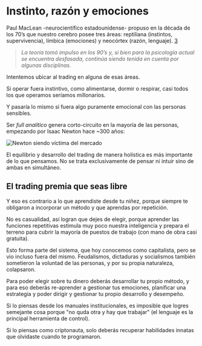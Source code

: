 # Instinto, razón y emociones

Paul MacLean -neurocientífico estadounidense- propuso en la década de los 70’s que nuestro cerebro posee tres áreas: reptiliana (instintos, supervivencia), límbica (emociones) y neocórtex (razón, lenguaje). [3](https://trove.nla.gov.au/work/21996323?selectedversion=NBD593731)

> _La teoría tomó impulso en los 90’s y, si bien para la psicología actual se encuentra desfasada, continúa siendo tenida en cuenta por algunas disciplinas._

Intentemos ubicar al trading en alguna de esas áreas.

Si operar fuera instintivo, como alimentarse, dormir o respirar, casi todos los que operamos seríamos millonarios.

Y pasaría lo mismo si fuera algo puramente emocional con las personas sensibles.

Ser _full analítico_ genera corto-circuito en la mayoría de las personas, empezando por Isaac Newton hace \~300 años:

![Newton siendo víctima del mercado](https://user-images.githubusercontent.com/98671738/213266412-50c5b647-81b2-468d-87cf-b9bab010fd7e.png)

El equilibrio y desarrollo del trading de manera holística es más importante de lo que pensamos. No se trata exclusivamente de pensar ni intuir sino de ambas en simultáneo.

## El trading premia que seas libre

Y eso es contrario a lo que aprendiste desde tu niñez, porque siempre te obligaron a incorporar un método y que aprendas por repetición.

No es casualidad, así logran que dejes de elegir, porque aprender las funciones repetitivas estimula muy poco nuestra inteligencia y prepara el terreno para cubrir la mayoría de puestos de trabajo (con mano de obra casi gratuita).

Esto forma parte del sistema, que hoy conocemos como capitalista, pero se vio incluso fuera del mismo. Feudalismos, dictaduras y socialismos también sometieron la voluntad de las personas, y por su propia naturaleza, colapsaron.

Para poder elegir sobre tu dinero deberás desarrollar tu propio método, y para eso deberás re-aprender a gestionar tus emociones, planificar una estrategia y poder dirigir y gestionar tu propio desarrollo y desempeño.

Si lo piensas desde los manuales institucionales, es imposible que logres semejante cosa porque "no quda otra y hay que trabajar" (el lenguaje es la principal herramienta de control).

Si lo piensas como criptonauta, solo deberás recuperar habilidades innatas que olvidaste cuando te programaron.

